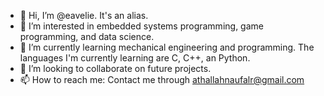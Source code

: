 - 👋 Hi, I’m @eavelie. It's an alias.
- 👀 I’m interested in embedded systems programming, game programming, and data science.
- 🌱 I’m currently learning mechanical engineering and programming. The languages I'm currently learning are C, C++, an Python.
- 💞️ I’m looking to collaborate on future projects.
- 📫 How to reach me: Contact me through athallahnaufalr@gmail.com

<!---
eavelie/eavelie is a ✨ special ✨ repository because its `README.md` (this file) appears on your GitHub profile.
You can click the Preview link to take a look at your changes.
--->
